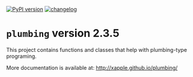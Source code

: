 [![PyPI version](https://badge.fury.io/py/plumbing.svg)](https://badge.fury.io/py/plumbing)
[![changelog](http://allmychanges.com/p/python/plumbing/badge/)](http://allmychanges.com/p/python/plumbing/?utm_source=badge)

# `plumbing` version 2.3.5

This project contains functions and classes that help with plumbing-type programing.

More documentation is available at:
http://xapple.github.io/plumbing/